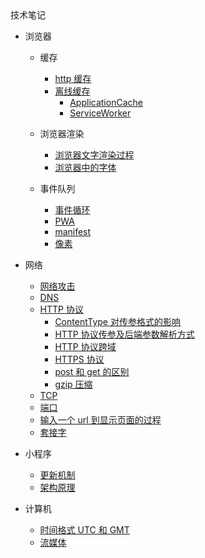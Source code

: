 <div class="sidebar-title" >技术笔记</div>
<template id="root-breadcrumb">底层知识</template>

- 浏览器

  - 缓存

    - [http 缓存](技术笔记/底层知识/浏览器/缓存/http缓存.md)
    - [离线缓存](技术笔记/底层知识/浏览器/缓存/离线缓存/离线缓存.md)
      - [ApplicationCache](技术笔记/底层知识/浏览器/缓存/离线缓存/ApplicationCache.md)
      - [ServiceWorker](技术笔记/底层知识/浏览器/缓存/离线缓存/ServiceWorker.md)

  - 浏览器渲染

    - [浏览器文字渲染过程](技术笔记/底层知识/浏览器/浏览器渲染/浏览器中的文字渲染过程.md)
    - [浏览器中的字体](技术笔记/底层知识/浏览器/浏览器渲染/浏览器中的字体.md)

  - 事件队列

    - [事件循环](技术笔记/底层知识/浏览器/事件队列/事件循环.md)
    - [PWA](技术笔记/底层知识/浏览器/PWA/PWA.md)
    - [manifest](技术笔记/底层知识/浏览器/PWA/manifest.md)
    - [像素](技术笔记/底层知识/浏览器/像素.md)

- 网络

  - [网络攻击](技术笔记/底层知识/网络/网络攻击/网络攻击.md)
  - [DNS](技术笔记/底层知识/网络/网络攻击/DNS.md)
  - [HTTP 协议](技术笔记/底层知识/网络/http协议/http协议.md)
    - [ContentType 对传参格式的影响](技术笔记/底层知识/网络/http协议/ContentType对传参格式的影响.md)
    - [HTTP 协议传参及后端参数解析方式](技术笔记/底层知识/网络/http协议/http协议传参及后端参数解析方式.md)
    - [HTTP 协议跨域](技术笔记/底层知识/网络/http协议/http协议跨域.md)
    - [HTTPS 协议](技术笔记/底层知识/网络/http协议/https协议.md)
    - [post 和 get 的区别](技术笔记/底层知识/网络/http协议/post和get的区别.md)
    - [gzip 压缩](技术笔记/底层知识/网络/http协议/gzip压缩.md)
  - [TCP](技术笔记/底层知识/网络/tcp/tcp.md)
  - [端口](技术笔记/底层知识/网络/端口.md)
  - [输入一个 url 到显示页面的过程](技术笔记/底层知识/网络/输入一个url到显示页面的过程.md)
  - [套接字](技术笔记/底层知识/网络/套接字.md)

- 小程序

  - [更新机制](技术笔记/底层知识/小程序/更新机制.md)
  - [架构原理](技术笔记/底层知识/小程序/架构原理.md)

- 计算机

  - [时间格式 UTC 和 GMT](技术笔记/底层知识/计算机/时间格式UTC和GMT.md)
  - [流媒体](技术笔记/底层知识/计算机/流媒体.md)
